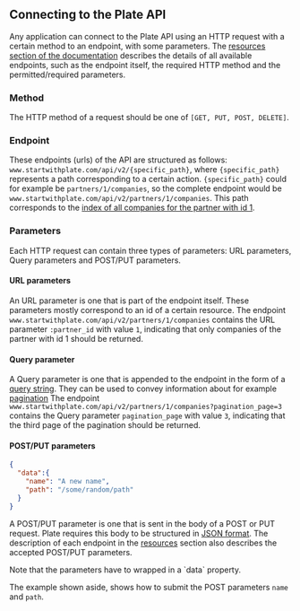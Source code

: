 ## Connecting to the Plate API

Any application can connect to the Plate API using an HTTP request with a
certain method to an endpoint, with some parameters. The [resources section of
the documentation](#resources) describes the details of
all available endpoints, such as the endpoint itself, the required HTTP method and
the permitted/required parameters.

### Method
The HTTP method of a request should be one of `[GET, PUT, POST, DELETE]`.

### Endpoint
These endpoints (urls) of the API are structured as follows: `www.startwithplate.com/api/v2/{specific_path}`,
where `{specific_path}` represents a path corresponding to a certain action.
`{specific_path}` could for example be `partners/1/companies`, so the complete endpoint would be
`www.startwithplate.com/api/v2/partners/1/companies`. This path corresponds to the [index of
all companies for the partner with id 1](#get-all-companies).

### Parameters
Each HTTP request can contain three types of parameters: URL parameters, Query
parameters and POST/PUT parameters.

#### URL parameters
An URL parameter is one that is part of the endpoint itself. These parameters
mostly correspond to an id of a certain resource. The endpoint `www.startwithplate.com/api/v2/partners/1/companies`
contains the URL parameter `:partner_id` with value `1`, indicating that only
companies of the partner with id 1 should be returned.

#### Query parameter
A Query parameter is one that is appended to the endpoint in the form of a [query string](https://en.wikipedia.org/wiki/Query_string).
They can be used to convey information about for example [pagination](#pagination)
The endpoint `www.startwithplate.com/api/v2/partners/1/companies?pagination_page=3`
contains the Query parameter `pagination_page` with value `3`, indicating that
the third page of the pagination should be returned.

#### POST/PUT parameters

```json
{
  "data":{
    "name": "A new name",
    "path": "/some/random/path"
  }
}
```

A POST/PUT parameter is one that is sent in the body of a POST or PUT request.
Plate requires this body to be structured in [JSON format](https://www.w3schools.com/js/js_json_syntax.asp).
The description of each endpoint in the [resources](#resources) section also describes
the accepted POST/PUT parameters.

<aside class="warning">Note that the parameters have to wrapped in a `data` property.</aside>

The example shown aside, shows how to submit the POST parameters `name` and `path`.
